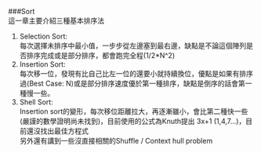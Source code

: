 ###Sort  
這一章主要介紹三種基本排序法  
1. Selection Sort:  
   每次選擇未排序中最小值，一步步從左邊塞到最右邊，缺點是不論這個陣列是否排序完成或是部分排序，都會跑完全程(1/2*N^2)  
2. Insertion Sort:  
   每次移一位，發現有比自己比左一位的還要小就持續換位，優點是如果有排序過(Best Case: N)或是部分排序速度優於第一種排序，缺點是倒序的話會第一種慢一些。  
3. Shell Sort:  
Insertion sort的變形，每次移位距離拉大，再逐漸雖小，會比第二種快一些(嚴謹的數學證明尚未找到)，目前使用的公式為Knuth提出 3x+1 (1,4,7...)，目前還沒找出最佳方程式   
另外還有講到一些沒直接相關的Shuffle / Context hull problem